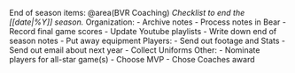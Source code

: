 End of season items: @area(BVR Coaching)
  *Checklist to end the [[date|%Y]] season.*
  Organization:
    - Archive notes
    - Process notes in Bear
    - Record final game scores
    - Update Youtube playlists
    - Write down end of season notes
    - Put away equipment
  Players:
    - Send out footage and Stats
    - Send out email about next year
    - Collect Uniforms
  Other:
    - Nominate players for all-star game(s)
    - Choose MVP
    - Chose Coaches award